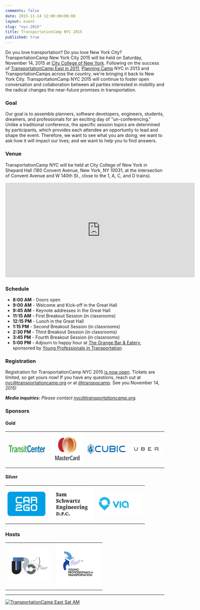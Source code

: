 ```yaml
---
comments: false
date: 2015-11-14 12:00:00+00:00
layout: event
slug: "nyc-2015"
title: TransportationCamp NYC 2015
published: true
---
```


Do you love transportation? Do you love New York City? 
TransportationCamp New York City 2015 will be held on Saturday, November 14, 2015 at 
[City College of New York](http://www.ccny.cuny.edu/). Following on the success 
of [TransportationCamp East in 2011](http://transportationcamp.org/events/east/), [Planning Camp](http://planningcamp.org/) NYC in 2013 and 
TransportationCamps across the country, we're bringing it back to New York City. 
TransportationCamp NYC 2015 will continue to foster open conversation and collaboration between all parties 
interested in mobility and the radical changes the near-future promises in transportation.

### Goal

Our goal is to assemble planners, software developers, engineers, students, dreamers, and professionals for an 
exciting day of "un-conferencing." 
Unlike a traditional conference, the specific session topics are determined by participants, 
which provides each attendee an opportunity to lead and shape the event. 
Therefore, we want to see what you are doing; we want to ask how it will impact our lives; 
and we want to help you to find answers.

### Venue

TransportationCamp NYC will be held at City College of New York in Shepard Hall (160 Convent Avenue, New York, NY 10031, at the intersection of Convent Avenue and W 140th St., close to the 1, A, C, and D trains).
<p align="center">
<iframe src="https://www.google.com/maps/embed?pb=!1m18!1m12!1m3!1d3107.8048111647026!2d-73.95016290760027!3d40.82021094185493!2m3!1f0!2f0!3f0!3m2!1i1024!2i768!4f13.1!3m3!1m2!1s0x0000000000000000%3A0x63248bb077f4f293!2sShepard+Hall!5e0!3m2!1sen!2sus!4v1439503246663" width="600" height="300" frameborder="0" style="border:0" allowfullscreen></iframe>
</p>

### Schedule

* **8:00 AM** - Doors open
* **9:00 AM** - Welcome and Kick-off in the Great Hall
* **9:45 AM** - Keynote addresses in the Great Hall
* **11:15 AM** - First Breakout Session (in classrooms)
* **12:15 PM** - Lunch in the Great Hall
* **1:15 PM** - Second Breakout Session (in classrooms)
* **2:30 PM** - Third Breakout Session (in classrooms)
* **3:45 PM** - Fourth Breakout Session (in classrooms)
* **5:00 PM** - Adjourn to happy hour at [The Grange Bar & Eatery](http://thegrangebarnyc.com/), sponsored by [Young Professionals in Transportation](http://yptransportation.org/chapters/yptnyc/)

### Registration

Registration for TransportationCamp NYC 2015 [is now open](https://www.eventbrite.com/e/transportationcamp-nyc-2015-tickets-18250335244). Tickets are limited, so get yours now!
If you have any questions, reach out at <nyc@transportationcamp.org> or at [@transpocamp](https://twitter.com/transpocamp).
See you November 14, 2015!

_**Media inquiries:** Please contact <nyc@transportationcamp.org>._

### Sponsors

#### Gold

<table align="center">
<tr>
<td style="vertical-align: center;"><a href="http://transitcenter.org/"><img src="sponsors/transitcenter.jpg" height="32" width="175" alt="TransitCenter"></a></td>
<td style="vertical-align: center;"><a href="https://www.mastercard.us/en-us.html"><img src="sponsors/mastercard.png" height="105" width="140" alt="MasterCard"></a></td>
<td style="vertical-align: center;"><a href="http://www.cubic.com/"><img src="sponsors/cubic.png" height="31" width="170" alt="Cubic"></a></td>
<td style="vertical-align: center;"><a href="http://www.uber.com/"><img src="sponsors/uber.png" width="140" alt="Uber"></a></td>
</tr>
</table>

#### Silver

<table align="center">
<tr>
<td style="vertical-align: center;"><a href="https://www.car2go.com/en/newyorkcity/"><img src="sponsors/car2go.png" height="77" width="120" alt="car2go"></a></td>
<td style="vertical-align: center;"><a href="http://www.samschwartz.com/"><img src="sponsors/sam_schwartz.png" height="112" width="140" alt="Sam Schwartz Engineering, DPC"></a></td>
<td style="vertical-align: center;"><a href="http://ridewithvia.com/"><img src="sponsors/via.png" height="64" width="140" alt="Via"></a></td>
</tr>
</table>

### Hosts

<table align="center">
<tr>
<td style="vertical-align: center;"><a href="http://www.utrc2.org/"><img src="hosts/utrc.png" height="108" width="140" alt="Region 2 University Transportation Research Center"></a></td>
<td style="vertical-align: center;"><a href="http://yptransportation.org/chapters/yptnyc/"><img src="hosts/ypt.png" height="140" width="140" alt="YPT New York City"></a></td>
</tr>
</table>


<hr>

<a data-flickr-embed="true"  href="https://www.flickr.com/photos/transportationcamp/albums/72157626076427679" title="TransportationCamp East Sat AM"><img src="https://farm6.staticflickr.com/5299/5500007388_3ce0b8794f_b.jpg" width="1024" height="768" alt="TransportationCamp East Sat AM"></a><script async src="//embedr.flickr.com/assets/client-code.js" charset="utf-8"></script>

<style type="text/css">
li {padding-bottom: 0;}
li p {margin-bottom: 0;}
</style>
